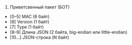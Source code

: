 1. Приветсвенный пакет (БОТ)

-   [0–5] MAC (6 байт)
-   [6] Version (1 байт)
-   [7] Type (1 байт)
-   [8–9] Длина JSON (2 байта, big-endian или little-endian)
-   [10...] JSON-строка (N байт)

